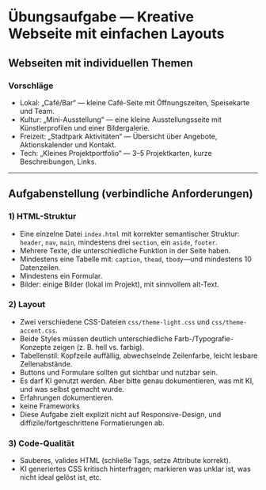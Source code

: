 # Übungsaufgabe — Kreative Webseite mit einfachen Layouts

## Webseiten mit individuellen Themen

### Vorschläge
- Lokal: „Café/Bar“ — kleine Café-Seite mit Öffnungszeiten, Speisekarte und Team.
- Kultur: „Mini-Ausstellung“ — eine kleine Ausstellungsseite mit Künstlerprofilen und einer Bildergalerie.
- Freizeit: „Stadtpark Aktivitäten“ — Übersicht über Angebote, Aktionskalender und Kontakt.
- Tech: „Kleines Projektportfolio“ — 3–5 Projektkarten, kurze Beschreibungen, Links.

---

## Aufgabenstellung (verbindliche Anforderungen)

### 1) HTML-Struktur
- Eine einzelne Datei `index.html` mit korrekter semantischer Struktur: `header`, `nav`, `main`, mindestens drei `section`, ein `aside`, `footer`.
- Mehrere Texte, die unterschiedliche Funktion in der Seite haben.
- Mindestens eine Tabelle mit: `caption`, `thead`, `tbody`—und mindestens 10 Datenzeilen.
- Mindestens ein Formular.
- Bilder: einige Bilder (lokal im Projekt), mit sinnvollem alt-Text.

### 2) Layout
- Zwei verschiedene CSS-Dateien `css/theme-light.css` und `css/theme-accent.css`.
- Beide Styles müssen deutlich unterschiedliche Farb-/Typografie-Konzepte zeigen (z. B. hell vs. farbig).
- Tabellenstil: Kopfzeile auffällig, abwechselnde Zeilenfarbe, leicht lesbare Zellenabstände.
- Buttons und Formulare sollten gut sichtbar und nutzbar sein.
- Es darf KI genutzt werden. Aber bitte genau dokumentieren, was mit KI, und was selbst gemacht wurde.
- Erfahrungen dokumentieren.
- keine Frameworks
- Diese Aufgabe zielt explizit nicht auf Responsive-Design, und diffizile/fortgeschrittene Formatierungen ab.

### 3) Code-Qualität
- Sauberes, valides HTML (schließe Tags, setze Attribute korrekt).
- KI generiertes CSS kritisch hinterfragen; markieren was unklar ist, was nicht ideal gelöst ist, etc.
